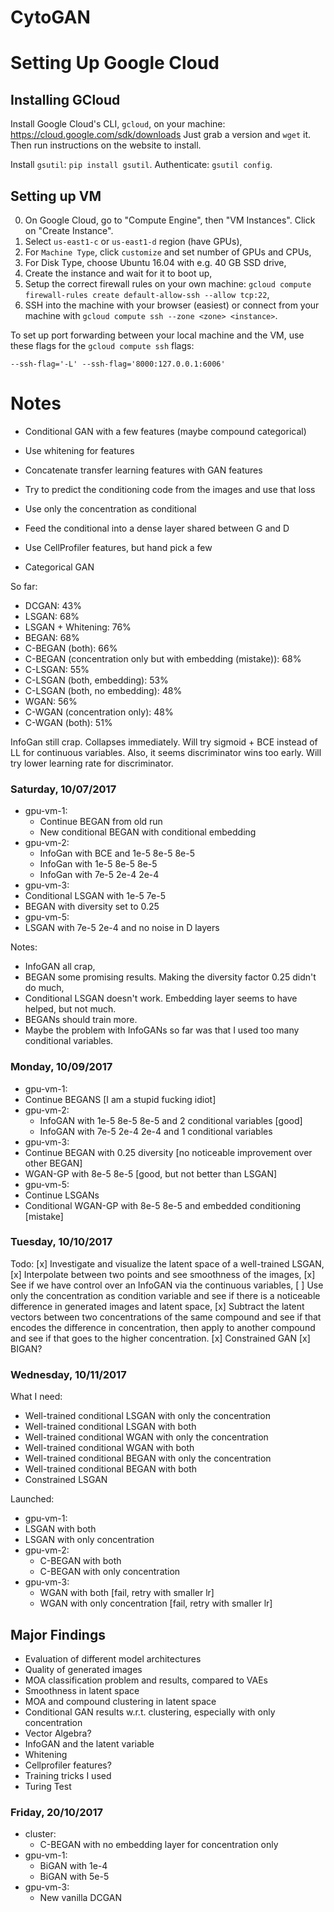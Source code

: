 # CytoGAN

# Setting Up Google Cloud

## Installing GCloud

Install Google Cloud's CLI, `gcloud`, on your machine: https://cloud.google.com/sdk/downloads
Just grab a version and `wget` it. Then run instructions on the website to install.

Install `gsutil`: `pip install gsutil`.
Authenticate: `gsutil config`.

## Setting up VM

0. On Google Cloud, go to "Compute Engine", then "VM Instances". Click on "Create Instance".
1. Select `us-east1-c` or `us-east1-d` region (have GPUs),
2. For `Machine Type`, click `customize` and set number of GPUs and CPUs,
3. For Disk Type, choose Ubuntu 16.04 with e.g. 40 GB SSD drive,
4. Create the instance and wait for it to boot up,
5. Setup the correct firewall rules on your own machine: `gcloud compute firewall-rules create default-allow-ssh --allow tcp:22`,
6. SSH into the machine with your browser (easiest) or connect from your machine with `gcloud compute ssh --zone <zone> <instance>`.

To set up port forwarding between your local machine and the VM, use these flags for the `gcloud compute ssh` flags:

`--ssh-flag='-L' --ssh-flag='8000:127.0.0.1:6006'`

# Notes

- Conditional GAN with a few features (maybe compound categorical)
- Use whitening for features
- Concatenate transfer learning features with GAN features

- Try to predict the conditioning code from the images and use that loss
- Use only the concentration as conditional
- Feed the conditional into a dense layer shared between G and D
- Use CellProfiler features, but hand pick a few
- Categorical GAN

So far:

- DCGAN: 43%
- LSGAN: 68%
- LSGAN + Whitening: 76%
- BEGAN: 68%
- C-BEGAN (both): 66%
- C-BEGAN (concentration only but with embedding (mistake)): 68%
- C-LSGAN: 55%
- C-LSGAN (both, embedding): 53%
- C-LSGAN (both, no embedding): 48%
- WGAN: 56%
- C-WGAN (concentration only): 48%
- C-WGAN (both): 51%

InfoGan still crap. Collapses immediately. Will try sigmoid + BCE instead of LL
for continuous variables. Also, it seems discriminator wins too early. Will try
lower learning rate for discriminator.

### Saturday, 10/07/2017

- gpu-vm-1:
  - Continue BEGAN from old run
  - New conditional BEGAN with conditional embedding
- gpu-vm-2:
  - InfoGan with BCE and 1e-5 8e-5 8e-5
  - InfoGan with 1e-5 8e-5 8e-5
  - InfoGan with 7e-5 2e-4 2e-4
- gpu-vm-3:
 - Conditional LSGAN with 1e-5 7e-5
 - BEGAN with diversity set to 0.25
- gpu-vm-5:
 - LSGAN with 7e-5 2e-4 and no noise in D layers

Notes:
- InfoGAN all crap,
- BEGAN some promising results. Making the diversity factor 0.25 didn't do much,
- Conditional LSGAN doesn't work. Embedding layer seems to have helped, but not much.
- BEGANs should train more.
- Maybe the problem with InfoGANs so far was that I used too many conditional variables.

### Monday, 10/09/2017

- gpu-vm-1:
 - Continue BEGANS [I am a stupid fucking idiot]
- gpu-vm-2:
  - InfoGAN with 1e-5 8e-5 8e-5 and 2 conditional variables [good]
  - InfoGAN with 7e-5 2e-4 2e-4 and 1 conditional variables
- gpu-vm-3:
 - Continue BEGAN with 0.25 diversity [no noticeable improvement over other BEGAN]
 - WGAN-GP with 8e-5 8e-5 [good, but not better than LSGAN]
- gpu-vm-5:
 - Continue LSGANs
 - Conditional WGAN-GP with 8e-5 8e-5 and embedded conditioning [mistake]

### Tuesday, 10/10/2017

Todo:
[x] Investigate and visualize the latent space of a well-trained LSGAN,
[x] Interpolate between two points and see smoothness of the images,
[x] See if we have control over an InfoGAN via the continuous variables,
[ ] Use only the concentration as condition variable and see if there is a noticeable difference in generated images and latent space,
[x] Subtract the latent vectors between two concentrations of the same compound and see if that encodes the difference in concentration, then apply to another compound and see if that goes to the higher concentration.
[x] Constrained GAN
[x] BIGAN?

### Wednesday, 10/11/2017

What I need:

- Well-trained conditional LSGAN with only the concentration
- Well-trained conditional LSGAN with both
- Well-trained conditional WGAN with only the concentration
- Well-trained conditional WGAN with both
- Well-trained conditional BEGAN with only the concentration
- Well-trained conditional BEGAN with both
- Constrained LSGAN

Launched:

- gpu-vm-1:
 - LSGAN with both
 - LSGAN with only concentration
- gpu-vm-2:
  - C-BEGAN with both
  - C-BEGAN with only concentration
- gpu-vm-3:
  - WGAN with both [fail, retry with smaller lr]
  - WGAN with only concentration [fail, retry with smaller lr]

## Major Findings

- Evaluation of different model architectures
- Quality of generated images
- MOA classification problem and results, compared to VAEs
- Smoothness in latent space
- MOA and compound clustering in latent space
- Conditional GAN results w.r.t. clustering, especially with only concentration
- Vector Algebra?
- InfoGAN and the latent variable
- Whitening
- Cellprofiler features?
- Training tricks I used
- Turing Test

### Friday, 20/10/2017

- cluster:
  - C-BEGAN with no embedding layer for concentration only
- gpu-vm-1:
  - BiGAN with 1e-4
  - BiGAN with 5e-5
- gpu-vm-3:
  - New vanilla DCGAN
